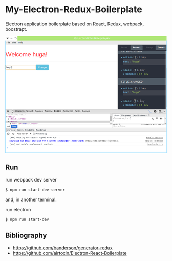 # My-Electron-Redux-Boilerplate
Electron application boilerplate based on React, Redux, webpack, boostrapt.

![](./docs/screenshot.png)

## Run

run webpack dev server

```bash
$ npm run start-dev-server
```

and, in another terminal.

run electron

```bash
$ npm run start-dev
```

## Bibliography
- https://github.com/banderson/generator-redux
- https://github.com/airtoxin/Electron-React-Boilerplate